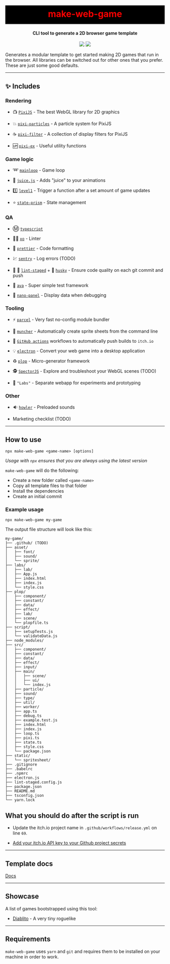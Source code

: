 <h1 align="center" style="background-color: black; color:red; padding: 10px 0 15px 0">
  make-web-game
</h1>
<h4 align="center">
  CLI tool to generate a 2D browser game template
</h4>
<div align="center">
  <img src="https://badgen.net/npm/v/make-web-game?icon=npm" />
  <!-- <img src="https://badgen.net/npm/dw/make-web-game?icon=npm" /> -->
  <img src="https://badgen.net/github/last-commit/sajmoni/make-web-game?icon=github" />
</div>

Generates a modular template to get started making 2D games that run in the browser. All libraries can be switched out for other ones that you prefer. These are just some good defaults.

---

## :sparkles: Includes

### Rendering

- :tv: [`PixiJS`](https://github.com/pixijs/pixi.js) - The best WebGL library for 2D graphics

- :boom: [`pixi-particles`](https://github.com/pixijs/pixi-particles) - A particle system for PixiJS

- :coffee: [`pixi-filter`](https://github.com/pixijs/pixi-filters) - A collection of display filters for PixiJS

- :up: [`pixi-ex`](https://github.com/sajmoni/pixi-ex) - Useful utility functions

### Game logic

- :loop: [`mainloop`](https://github.com/IceCreamYou/MainLoop.js) - Game loop

- :tropical_drink: [`juice.js`](https://github.com/rymdkraftverk/juice.js) - Adds "juice" to your animations

- :one: [`level1`](https://github.com/rymdkraftverk/level1) - Trigger a function after a set amount of game updates

- :star: [`state-prism`](https://github.com/sajmoni/state-prism) - State management

### QA

- :m: [`typescript`](https://github.com/microsoft/TypeScript)

- :policeman: [`xo`](https://github.com/xojs/xo) - Linter

- :nail_care: [`prettier`](https://github.com/prettier/prettier) - Code formatting

- :chart: [`sentry`](https://sentry.io/) - Log errors (TODO)

- :no_entry_sign: :poop: [`lint-staged`](https://github.com/okonet/lint-staged) + :dog: [`husky`](https://github.com/typicode/husky) - Ensure code quality on each git commit and push

- :straight_ruler: [`ava`](https://github.com/avajs/ava) - Super simple test framework

- :eyes: [`nano-panel`](https://github.com/sajmoni/nano-panel) - Display data when debugging

### Tooling

- :zap: [`parcel`](https://github.com/parcel-bundler/parcel) - Very fast no-config module bundler

- :cake: [`muncher`](https://github.com/sajmoni/muncher) - Automatically create sprite sheets from the command line

- :red_circle: [`GitHub actions`](https://github.com/features/actions) workflows to automatically push builds to `itch.io`

- :bulb: [`electron`](https://github.com/electron/electron) - Convert your web game into a desktop application

- :recycle: [`plop`](https://github.com/plopjs/plop) - Micro-generator framework

- :detective: [`SpectorJS`](https://github.com/BabylonJS/Spector.js) - Explore and troubleshoot your WebGL scenes (TODO)

- :microscope: `"Labs"` - Separate webapp for experiments and prototyping

### Other

- :sound: [`howler`](https://github.com/goldfire/howler.js/) - Preloaded sounds

* Marketing checklist (TODO)

---

## How to use

```shell
npx make-web-game <game-name> [options]
```

_Usage with `npx` ensures that you are always using the latest version_

`make-web-game` will do the following:

- Create a new folder called `<game-name>`
- Copy all template files to that folder
- Install the dependencies
- Create an initial commit

### Example usage

```
npx make-web-game my-game
```

The output file structure will look like this:

```
my-game/
├── .github/ (TODO)
├── asset/
│   ├── font/
│   ├── sound/
│   └── sprite/
├── labs/
│   ├── lab/
│   ├── App.js
│   ├── index.html
│   ├── index.js
│   └── style.css
├── plop/
│   ├── component/
│   ├── constant/
│   ├── data/
│   ├── effect/
│   ├── lab/
│   ├── scene/
│   └── plopfile.ts
├── script/
│   ├── setupTests.js
│   └── validateData.js
├── node_modules/
├── src/
│   ├── component/
│   ├── constant/
│   ├── data/
│   ├── effect/
│   ├── input/
│   ├── main/
│   │   ├── scene/
│   │   ├── ui/
│   │   └── index.js
│   ├── particle/
│   ├── sound/
│   ├── type/
│   ├── util/
│   ├── worker/
│   ├── app.ts
│   ├── debug.ts
│   ├── example.test.js
│   ├── index.html
│   ├── index.js
│   ├── loop.ts
│   ├── pixi.ts
│   ├── state.ts
│   ├── style.css
│   └── package.json
├── static/
│   └── spritesheet/
├── .gitignore
├── .babelrc
├── .npmrc
├── electron.js
├── lint-staged.config.js
├── package.json
├── README.md
├── tsconfig.json
└── yarn.lock
```

<!-- ## Options

`--no-electron` (TODO)

Exclude electron from the game

`--verbose` (TODO)

Display full output. Good for debugging. -->

## What you should do after the script is run

- Update the itch.io project name in `.github/workflows/release.yml` on line `69`.

- [Add your itch.io API key to your Github project secrets](https://itch.io/docs/butler/login.html)

<!-- - Set Sentry URL. -->

<!-- - Suggestion: Make the `release` branch protected so that you don't accidentally push to it. -->

---

## Template docs

[Docs](template/folder/README.md)

---

## Showcase

A list of games bootstrapped using this tool:

- [Diablito](https://rymdkraftverk.itch.io/diablito) - A very tiny roguelike

---

## Requirements

`make-web-game` uses `yarn` and `git` and requires them to be installed on your machine in order to work.
